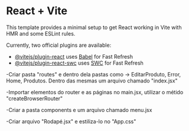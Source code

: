 # React + Vite

This template provides a minimal setup to get React working in Vite with HMR and some ESLint rules.

Currently, two official plugins are available:

- [@vitejs/plugin-react](https://github.com/vitejs/vite-plugin-react/blob/main/packages/plugin-react/README.md) uses [Babel](https://babeljs.io/) for Fast Refresh
- [@vitejs/plugin-react-swc](https://github.com/vitejs/vite-plugin-react-swc) uses [SWC](https://swc.rs/) for Fast Refresh

-Criar pasta "routes" e dentro dela pastas como -> EditarProduto, Error, Home, Produtos. Dentro das mesmas um arquivo chamado "index.jsx"

-Importar elementos do router e as páginas no main.jsx, utilizar o métido "createBrowserRouter"

-Criar a pasta components e um arquivo chamado menu.jsx

-Criar arquivo "Rodapé.jsx" e estiliza-lo no "App.css"